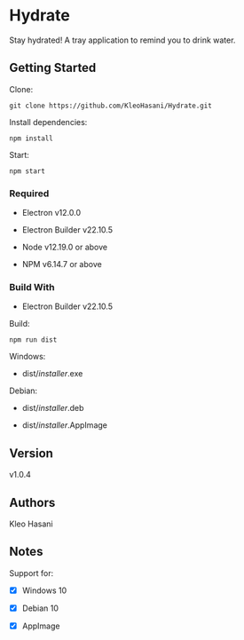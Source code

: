 # Hydrate

Stay hydrated! A tray application to remind you to drink water.

## Getting Started

Clone:

```
git clone https://github.com/KleoHasani/Hydrate.git
```

Install dependencies:

```
npm install
```

Start:

```
npm start
```

### Required

- Electron v12.0.0

- Electron Builder v22.10.5

- Node v12.19.0 or above

- NPM v6.14.7 or above

### Build With

- Electron Builder v22.10.5

Build:

```npm
npm run dist
```

Windows:

- dist/_installer_.exe

Debian:

- dist/_installer_.deb

- dist/_installer_.AppImage

## Version

v1.0.4

## Authors

Kleo Hasani

## Notes

Support for:

- [x] Windows 10

- [x] Debian 10

- [x] AppImage
